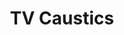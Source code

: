 ---
layout: media
title: "TV Caustics"
categories: visual
blurb: 
ads: false
share: false
show_url: true
video:
  id: 143680175
---